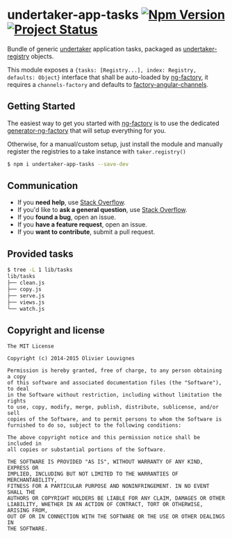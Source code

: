# undertaker-app-tasks [![Npm Version](https://img.shields.io/npm/v/undertaker-app-tasks.svg?style=flat)](https://www.npmjs.com/package/undertaker-app-tasks) [![Project Status](https://img.shields.io/badge/status-beta-blue.svg?style=flat)](https://github.com/ng-tools/undertaker-app-tasks)

Bundle of generic [undertaker](https://github.com/phated/undertaker) application tasks, packaged as [undertaker-registry](https://github.com/phated/undertaker-registry) objects.

This module exposes a `{tasks: [Registry...], index: Registry, defaults: Object}` interface that shall be auto-loaded by [ng-factory](https://github.com/ng-tools/ng-factory), it requires a `channels-factory` and defaults to [factory-angular-channels](https://github.com/ng-tools/factory-angular-channels).


## Getting Started

The easiest way to get you started with [ng-factory](https://github.com/ng-tools/ng-factory) is to use the dedicated [generator-ng-factory](https://github.com/ng-tools/generator-ng-factory) that will setup everything for you.

Otherwise, for a manual/custom setup, just install the module and manually register the registries to a take instance with `taker.registry()`

```bash
$ npm i undertaker-app-tasks --save-dev
```

## Communication

- If you **need help**, use [Stack Overflow](http://stackoverflow.com/questions).
- If you'd like to **ask a general question**, use [Stack Overflow](http://stackoverflow.com/questions).
- If you **found a bug**, open an issue.
- If you **have a feature request**, open an issue.
- If you **want to contribute**, submit a pull request.


## Provided tasks

```bash
$ tree -L 1 lib/tasks
lib/tasks
├── clean.js
├── copy.js
├── serve.js
├── views.js
└── watch.js
```


## Copyright and license

    The MIT License

    Copyright (c) 2014-2015 Olivier Louvignes

    Permission is hereby granted, free of charge, to any person obtaining a copy
    of this software and associated documentation files (the "Software"), to deal
    in the Software without restriction, including without limitation the rights
    to use, copy, modify, merge, publish, distribute, sublicense, and/or sell
    copies of the Software, and to permit persons to whom the Software is
    furnished to do so, subject to the following conditions:

    The above copyright notice and this permission notice shall be included in
    all copies or substantial portions of the Software.

    THE SOFTWARE IS PROVIDED "AS IS", WITHOUT WARRANTY OF ANY KIND, EXPRESS OR
    IMPLIED, INCLUDING BUT NOT LIMITED TO THE WARRANTIES OF MERCHANTABILITY,
    FITNESS FOR A PARTICULAR PURPOSE AND NONINFRINGEMENT. IN NO EVENT SHALL THE
    AUTHORS OR COPYRIGHT HOLDERS BE LIABLE FOR ANY CLAIM, DAMAGES OR OTHER
    LIABILITY, WHETHER IN AN ACTION OF CONTRACT, TORT OR OTHERWISE, ARISING FROM,
    OUT OF OR IN CONNECTION WITH THE SOFTWARE OR THE USE OR OTHER DEALINGS IN
    THE SOFTWARE.
